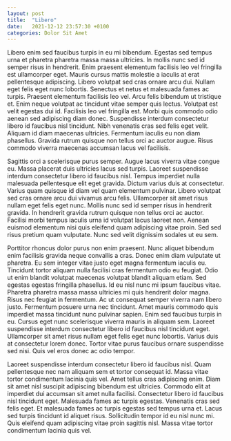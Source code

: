```yaml
---
layout: post
title:  "Libero"
date:   2021-12-12 23:57:30 +0100
categories: Dolor Sit Amet
---
```

Libero enim sed faucibus turpis in eu mi bibendum. Egestas sed tempus urna et pharetra pharetra massa massa ultricies. In mollis nunc sed id semper risus in hendrerit. Enim praesent elementum facilisis leo vel fringilla est ullamcorper eget. Mauris cursus mattis molestie a iaculis at erat pellentesque adipiscing. Libero volutpat sed cras ornare arcu dui. Nullam eget felis eget nunc lobortis. Senectus et netus et malesuada fames ac turpis. Praesent elementum facilisis leo vel. Arcu felis bibendum ut tristique et. Enim neque volutpat ac tincidunt vitae semper quis lectus. Volutpat est velit egestas dui id. Facilisis leo vel fringilla est. Morbi quis commodo odio aenean sed adipiscing diam donec. Suspendisse interdum consectetur libero id faucibus nisl tincidunt. Nibh venenatis cras sed felis eget velit. Aliquam id diam maecenas ultricies. Fermentum iaculis eu non diam phasellus. Gravida rutrum quisque non tellus orci ac auctor augue. Risus commodo viverra maecenas accumsan lacus vel facilisis.

Sagittis orci a scelerisque purus semper. Augue lacus viverra vitae congue eu. Massa placerat duis ultricies lacus sed turpis. Laoreet suspendisse interdum consectetur libero id faucibus nisl. Tempus imperdiet nulla malesuada pellentesque elit eget gravida. Dictum varius duis at consectetur. Varius quam quisque id diam vel quam elementum pulvinar. Libero volutpat sed cras ornare arcu dui vivamus arcu felis. Ullamcorper sit amet risus nullam eget felis eget nunc. Mollis nunc sed id semper risus in hendrerit gravida. In hendrerit gravida rutrum quisque non tellus orci ac auctor. Facilisi morbi tempus iaculis urna id volutpat lacus laoreet non. Aenean euismod elementum nisi quis eleifend quam adipiscing vitae proin. Sed sed risus pretium quam vulputate. Nunc sed velit dignissim sodales ut eu sem.

Porttitor rhoncus dolor purus non enim praesent. Nunc aliquet bibendum enim facilisis gravida neque convallis a cras. Donec enim diam vulputate ut pharetra. Eu sem integer vitae justo eget magna fermentum iaculis eu. Tincidunt tortor aliquam nulla facilisi cras fermentum odio eu feugiat. Odio ut enim blandit volutpat maecenas volutpat blandit aliquam etiam. Sed egestas egestas fringilla phasellus. Id eu nisl nunc mi ipsum faucibus vitae. Pharetra pharetra massa massa ultricies mi quis hendrerit dolor magna. Risus nec feugiat in fermentum. Ac ut consequat semper viverra nam libero justo. Fermentum posuere urna nec tincidunt. Amet mauris commodo quis imperdiet massa tincidunt nunc pulvinar sapien. Enim sed faucibus turpis in eu. Cursus eget nunc scelerisque viverra mauris in aliquam sem. Laoreet suspendisse interdum consectetur libero id faucibus nisl tincidunt eget. Ullamcorper sit amet risus nullam eget felis eget nunc lobortis. Varius duis at consectetur lorem donec. Tortor vitae purus faucibus ornare suspendisse sed nisi. Quis vel eros donec ac odio tempor.

Laoreet suspendisse interdum consectetur libero id faucibus nisl. Quam pellentesque nec nam aliquam sem et tortor consequat id. Massa vitae tortor condimentum lacinia quis vel. Amet tellus cras adipiscing enim. Diam sit amet nisl suscipit adipiscing bibendum est ultricies. Commodo elit at imperdiet dui accumsan sit amet nulla facilisi. Consectetur libero id faucibus nisl tincidunt eget. Malesuada fames ac turpis egestas. Venenatis cras sed felis eget. Et malesuada fames ac turpis egestas sed tempus urna et. Lacus sed turpis tincidunt id aliquet risus. Sollicitudin tempor id eu nisl nunc mi. Quis eleifend quam adipiscing vitae proin sagittis nisl. Massa vitae tortor condimentum lacinia quis vel.
